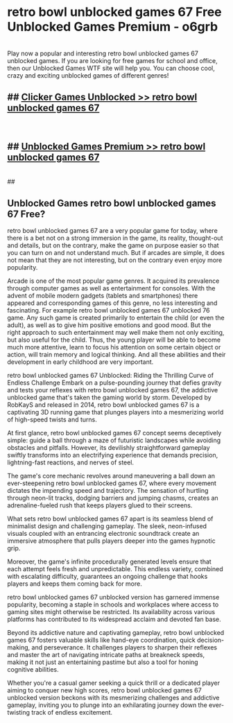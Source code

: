 # retro bowl unblocked games 67  Free Unblocked Games Premium - o6grb <br>
<br>
Play now a popular and interesting retro bowl unblocked games 67 unblocked games. If you are looking for free games for school and office, then our Unblocked Games WTF site will help you. You can choose cool, crazy and exciting unblocked games of different genres!


## ##  [Clicker Games Unblocked >> retro bowl unblocked games 67](http://freeplayer.one?title=retro_bowl_unblocked_games_67&ref=UGames)
  <br>

##  ## [Unblocked Games Premium >> retro bowl unblocked games 67](http://freeplayer.one?title=retro_bowl_unblocked_games_67&ref=UGames)
  <br>
  ##



## Unblocked Games retro bowl unblocked games 67 Free?

retro bowl unblocked games 67 are a very popular game for today, where there is a bet not on a strong immersion in the game, its reality, thought-out and details, but on the contrary, make the game on purpose easier so that you can turn on and not understand much. But if arcades are simple, it does not mean that they are not interesting, but on the contrary even enjoy more popularity.

Arcade is one of the most popular game genres. It acquired its prevalence through computer games as well as entertainment for consoles. With the advent of mobile modern gadgets (tablets and smartphones) there appeared and corresponding games of this genre, no less interesting and fascinating. For example retro bowl unblocked games 67 unblocked 76 game. Any such game is created primarily to entertain the child (or even the adult), as well as to give him positive emotions and good mood. But the right approach to such entertainment may well make them not only exciting, but also useful for the child. Thus, the young player will be able to become much more attentive, learn to focus his attention on some certain object or action, will train memory and logical thinking. And all these abilities and their development in early childhood are very important.

retro bowl unblocked games 67 Unblocked: Riding the Thrilling Curve of Endless Challenge
Embark on a pulse-pounding journey that defies gravity and tests your reflexes with retro bowl unblocked games 67, the addictive unblocked game that's taken the gaming world by storm. Developed by RobKayS and released in 2014, retro bowl unblocked games 67 is a captivating 3D running game that plunges players into a mesmerizing world of high-speed twists and turns.

At first glance, retro bowl unblocked games 67 concept seems deceptively simple: guide a ball through a maze of futuristic landscapes while avoiding obstacles and pitfalls. However, its devilishly straightforward gameplay swiftly transforms into an electrifying experience that demands precision, lightning-fast reactions, and nerves of steel.

The game's core mechanic revolves around maneuvering a ball down an ever-steepening retro bowl unblocked games 67, where every movement dictates the impending speed and trajectory. The sensation of hurtling through neon-lit tracks, dodging barriers and jumping chasms, creates an adrenaline-fueled rush that keeps players glued to their screens.

What sets retro bowl unblocked games 67 apart is its seamless blend of minimalist design and challenging gameplay. The sleek, neon-infused visuals coupled with an entrancing electronic soundtrack create an immersive atmosphere that pulls players deeper into the games hypnotic grip.

Moreover, the game's infinite procedurally generated levels ensure that each attempt feels fresh and unpredictable. This endless variety, combined with escalating difficulty, guarantees an ongoing challenge that hooks players and keeps them coming back for more.

retro bowl unblocked games 67 unblocked version has garnered immense popularity, becoming a staple in schools and workplaces where access to gaming sites might otherwise be restricted. Its availability across various platforms has contributed to its widespread acclaim and devoted fan base.

Beyond its addictive nature and captivating gameplay, retro bowl unblocked games 67 fosters valuable skills like hand-eye coordination, quick decision-making, and perseverance. It challenges players to sharpen their reflexes and master the art of navigating intricate paths at breakneck speeds, making it not just an entertaining pastime but also a tool for honing cognitive abilities.

Whether you're a casual gamer seeking a quick thrill or a dedicated player aiming to conquer new high scores, retro bowl unblocked games 67 unblocked version beckons with its mesmerizing challenges and addictive gameplay, inviting you to plunge into an exhilarating journey down the ever-twisting track of endless excitement.
